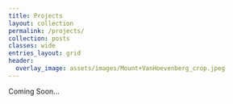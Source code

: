 ```yaml
---
title: Projects
layout: collection
permalink: /projects/
collection: posts
classes: wide
entries_layout: grid
header: 
  overlay_image: assets/images/Mount+VanHoevenberg_crop.jpeg
---
```


Coming Soon...


